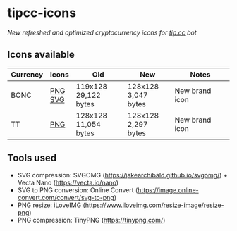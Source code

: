 # tipcc-icons
*New refreshed and optimized cryptocurrency icons for [tip.cc](https://tip.ccc/) bot*

## Icons available

| Currency | Icons | Old | New | Notes |
|----------|-------|-----|-----|-------|
| BONC | [PNG](/dist/PNG/BONC.png)<br>[SVG](/dist/SVG/BONC.svg) | 119x128<br>29,122 bytes | 128x128<br>3,047 bytes | New brand icon |
| TT | [PNG](/dist/PNG/TT.png) | 128x128<br>11,054 bytes | 128x128<br>2,297 bytes | New brand icon |

## Tools used

- SVG compression: SVGOMG (https://jakearchibald.github.io/svgomg/) + Vecta Nano (https://vecta.io/nano)
- SVG to PNG conversion: Online Convert (https://image.online-convert.com/convert/svg-to-png)
- PNG resize: iLoveIMG (https://www.iloveimg.com/resize-image/resize-png)
- PNG compression: TinyPNG (https://tinypng.com/)